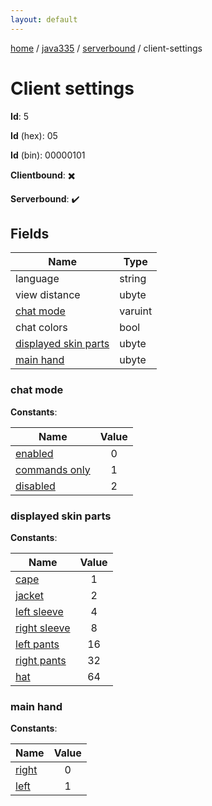```yaml
---
layout: default
---
```


[home](/)  /  [java335](/protocol/java335)  /  [serverbound](/protocol/java335/serverbound)  /  client-settings

# Client settings

**Id**: 5

**Id** (hex): 05

**Id** (bin): 00000101

**Clientbound**: ✖️

**Serverbound**: ✔️

## Fields

Name | Type
---|---
language | string
view distance | ubyte
[chat mode](#chat-mode) | varuint
chat colors | bool
[displayed skin parts](#displayed-skin-parts) | ubyte
[main hand](#main-hand) | ubyte

### chat mode

**Constants**:

Name | Value
---|:---:
[enabled](chat-mode_enabled) | 0
[commands only](chat-mode_commands-only) | 1
[disabled](chat-mode_disabled) | 2

### displayed skin parts

**Constants**:

Name | Value
---|:---:
[cape](displayed-skin-parts_cape) | 1
[jacket](displayed-skin-parts_jacket) | 2
[left sleeve](displayed-skin-parts_left-sleeve) | 4
[right sleeve](displayed-skin-parts_right-sleeve) | 8
[left pants](displayed-skin-parts_left-pants) | 16
[right pants](displayed-skin-parts_right-pants) | 32
[hat](displayed-skin-parts_hat) | 64

### main hand

**Constants**:

Name | Value
---|:---:
[right](main-hand_right) | 0
[left](main-hand_left) | 1
